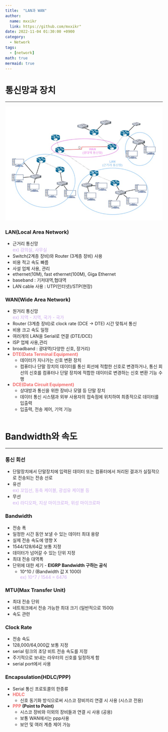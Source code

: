 ```yaml
---
title:  "LAN과 WAN"
author:
  name: mxxikr
  link: https://github.com/mxxikr"
date: 2022-11-04 01:30:00 +0900
category:
  - Network
tags:
  - [network]
math: true
mermaid: true
---
```


# 통신망과 장치
--- 
![image](/assets/img/network/lan.jpg)
### **LAN(Local Area Network)**
- 근거리 통신망    
  <span style="color:rgb(203, 171, 237)">ex) 강의실, 사무실</span>
- Switch(2계층 장비)와 Router (3계층 장비) 사용
- 비용 적고 속도 빠름
- 사설 업체 사용, 관리
- ethernet(10M), fast ethernet(100M), Giga Ethernet
- baseband : 기저대역,협대역
- LAN cable 사용 : UTP(인터넷)/STP(현장)

### **WAN(Wide Area Network)**
- 원거리 통신망    
  <span style="color:rgb(203, 171, 237)">ex) 지역 - 지역, 국가 - 국가</span>
- Router (3계층 장비)로 clock rate (DCE → DTE) 시간 맞춰서 통신
- 비용 크고 속도 일정
- 여러개의 LAN을 Serial로 연결 (DTE/DCE)
- ISP 업체 사용,관리
- broadband : 광대역(다양한 신호, 장거리)
- **<span style="color:#F26C6C">DTE(Data Terminal Equipment)</span>**
  - 데이터가 지나가는 신호 변환 장치
  - 컴퓨터나 단말 장치의 데이터를 통신 회선에 적합한 신호로 변경하거나, 통신 회선의 신호를 컴퓨터나 단말 장치에 적합한 데이터로 변경하는 신호 변환 기능 수행
- **<span style="color:#F26C6C">DCE(Data Circuit Equipment)</span>**
  - 상대방과 통신을 위한 장비나 모델 등 단말 장치
  - 데이터 통신 시스템과 외부 사용자의 접속점에 위치하여 최종적으로 데이터를 입출력
  - 입출력, 전송 제어, 기억 기능
<br/><br/>

# Bandwidth와 속도
--- 
### **통신 회선**
- 단말장치에서 단말장치에 입력된 데이터 또는 컴퓨터에서 처리된 결과가 실질적으로 전송되는 전송 선로
- 유선  
  <span style="color:rgb(203, 171, 237)">ex) 꼬임선, 동축 케이블, 광섬유 케이블 등</span>
- 무선    
  <span style="color:rgb(203, 171, 237)">ex) 라디오파, 지상 마이크로파, 위성 마이크로파</span>   

### **Bandwidth**
- 전송 폭 
- 일정한 시간 동안 보낼 수 있는 데이터 최대 용량
- 실제 전송 속도에 영향 X
- 1544/128/64값 보통 지정
- 데이터가 넘어갈 수 있는 단위 지정
- 최대 전송 대역폭
- 단위에 대한 세기
​- **EIGRP Bandwidth 구하는 공식**
  - 10^10 / (Bandwidth 값 X 1000)  
    <span style="color:rgb(203, 171, 237)">ex) 10^7 / 1544 = 6476</span>    

### **MTU(Max Transfer Unit)**
- 최대 전송 단위
- 네트워크에서 전송 가능한 최대 크기 (일반적으로 1500)
- 속도 관련    

### **Clock Rate**
- 전송 속도
- 128,000/64,000값 보통 지정
- serial 링크의 초당 비트 전송 속도를 지정
- 주기적으로 보내는 라우터의 신호를 일정하게 함
- serial port에서 사용  

### **Encapsulation(HDLC/PPP)**
- Serial 통신 프로토콜의 한종류
- **<span style="color:#F26C6C">HDLC</span>**
  - 신호 동기화 방식으로써 시스코 장비끼리 연결 시 사용 (시스코 전용)
- **<span style="color:#F26C6C">PPP</span> (Point to Point)**
  - 시스코 장비와 이외의 장비들과 연결 시 사용 (공용)
  - 보통 WAN에서는 ppp사용
  - 보안 및 여러 계층 제어 가능